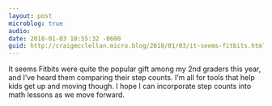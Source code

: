 ```yaml
---
layout: post
microblog: true
audio: 
date: 2018-01-03 10:55:32 -0600
guid: http://craigmcclellan.micro.blog/2018/01/03/it-seems-fitbits.html
---
```

It seems Fitbits were quite the popular gift among my 2nd graders this year, and I’ve heard them comparing their step counts. I’m all for tools that help kids get up and moving though. I hope I can incorporate step counts into math lessons as we move forward.
